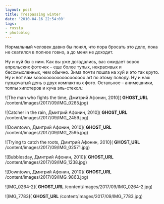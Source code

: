 ```yaml
---
layout: post
title: Trespassing winter
date: '2010-04-16 22:54:00'
tags:
- russia
- photoblog
---
```


Нормальный человек давно бы понял,&nbsp;что пора бросать это дело,&nbsp;пока не скатился в полное говно, а до меня не доходит.

Ну и хуй бы с ним.&nbsp;Как вы уже догадались,&nbsp;вас ожидает ворох апрельских фоточек – еще более тупых, некрасивых и бессмысленных,&nbsp;чем обычно.&nbsp;Зима почти пошла на хуй и это так круто. Ну и вот вам sooooooooooooooooooo art по этому поводу.&nbsp;Ну и наш пузырчатый день в двух компактных фото. Остальное – анимешники, толпы хипстеров и куча эль-стекол.:

![The man who fights the time, Дмитрий Афонин, 2010]( __GHOST_URL__ /content/images/2017/09/IMG_0265.jpg)

![Catcher in the rain, Дмитрий Афонин, 2010]( __GHOST_URL__ /content/images/2017/09/IMG_2459.jpg)

![Downtown, Дмитрий Афонин, 2010]( __GHOST_URL__ /content/images/2017/09/IMG_2595.jpg)

![Trying to catch the roots, Дмитрий Афонин, 2010]( __GHOST_URL__ /content/images/2017/09/IMG_02571.jpg)

![Bubblesday, Дмитрий Афонин, 2010]( __GHOST_URL__ /content/images/2017/09/IMG_1238.jpg)

![Downtown, Дмитрий Афонин, 2010]( __GHOST_URL__ /content/images/2017/09/IMG_9863.jpg)

![IMG_0264-2]( __GHOST_URL__ /content/images/2017/09/IMG_0264-2.jpg)

![IMG_7783]( __GHOST_URL__ /content/images/2017/09/IMG_7783.jpg)

<!--kg-card-end: markdown-->